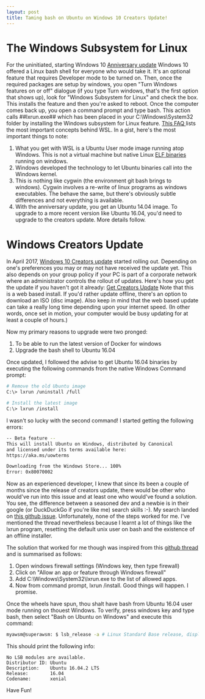 ```yaml
---
layout: post
title: Taming bash on Ubuntu on Windows 10 Creators Update!
---
```


# The Windows Subsystem for Linux

For the uninitiated, starting Windows 10 [Anniversary update](https://blogs.windows.com/windowsexperience/2016/08/02/how-to-get-the-windows-10-anniversary-update/) Windows 10 offered a Linux bash shell for everyone who would take it. It's an optional feature that requires Developer mode to be turned on. Then, once the required packages are setup by windows, you open "Turn Windows features on or off" dialogue (if you type Turn windows, that's the first option that shows up), look for "Windows Subsystem for Linux" and check the box. This installs the feature and then you're asked to reboot. Once the computer comes back up, you open a command prompt and type bash. This action calls ##lxrun.exe## which has been placed in your C:\Windows\System32 folder by installing the Windows subsystem for Linux feature. [This FAQ ](https://msdn.microsoft.com/en-us/commandline/wsl/faq) lists the most important concepts behind WSL. In a gist, here's the most important things to note:

1. What you get with WSL is a Ubuntu User mode image running atop Windows. This is not a virtual machine but native Linux [ELF binaries](https://en.wikipedia.org/wiki/Executable_and_Linkable_Format) running on windows.
2. Windows developed the technology to let Ubuntu binaries call into the Windows kernel.
3. This is nothing like cygwin (the environment git bash brings to windows). Cygwin involves a re-write of linux programs as windows executables. The behave the same, but there's obviously subtle differences and not everything is available.
4. With the anniversary update, you get an Ubuntu 14.04 image. To upgrade to a more recent version like Ubuntu 16.04, you'd need to upgrade to the creators update. More details follow.

# Windows Creators Update

In April 2017, [Windows 10 Creators update](https://blogs.windows.com/windowsexperience/2017/04/11/whats-new-in-the-windows-10-creators-update/) started rolling out. Depending on one's preferences you may or may not have received the update yet. This  also depends on your group policy if your PC is part of a corporate network where an administrator controls the rollout of updates. Here's how you get the update if you haven't got it already: [Get Creators Update](https://www.microsoft.com/en-us/software-download/windows10)
Note that this is a web based install. If you'd rather update offline, there's an option to download an ISO (disc image). Also keep in mind that the web based update can take a really long time depending upon your internet speed. (In other words, once set in motion, your computer would be busy updating for at least a couple of hours.)

Now my primary reasons to upgrade were two pronged:
1. To be able to run the latest version of Docker for windows
2. Upgrade the bash shell to Ubuntu 16.04

Once updated, I followed the advise to get Ubuntu 16.04 binaries by executing the following commands from the native Windows Command prompt:

```bash
# Remove the old Ubuntu image
C:\> lxrun /uninstall /full

# Install the latest image
C:\> lxrun /install
```
I wasn't so lucky with the second command! I started getting the following errors:

```bash
-- Beta feature --
This will install Ubuntu on Windows, distributed by Canonical
and licensed under its terms available here:
https://aka.ms/uowterms

Downloading from the Windows Store... 100%
Error: 0x80070002
```

Now as an experienced developer, I knew that since its been a couple of months since the release of creators update, there would be other who would've run into this issue and at least one who would've found a solution. You see, the difference between a seasoned dev and a newbie is in their google (or DuckDuckGo if you're like me) search skills :-). My search landed on [this github issue](https://github.com/Microsoft/BashOnWindows/issues/4). Unfortunately, none of the steps worked for me. I've mentioned the thread nevertheless because I learnt a lot of things like the lxrun program, resetting the default unix user on bash and the existence of an offline installer. 

The solution that worked for me though was inspired from this [github thread](https://github.com/Microsoft/BashOnWindows/issues/524) and is summarised as follows:

1. Open windows firewall settings (Windows key, then type firewall)
2. Click on "Allow an app or feature through Windows firewall"
3. Add C:\Windows\System32\lxrun.exe to the list of allowed apps.
4. Now from command prompt, lxrun /install. Good things will happen. I promise. 

Once the wheels have spun, thou shalt have bash from Ubuntu 16.04 user mode running on thouest Windows. To verify, press windows key and type bash, then select "Bash on Ubuntu on Windows" and execute this command:

```bash
myawsm@superawsm: $ lsb_release -a # Linux Standard Base release, display all info

```
This should print the following info:

```
No LSB modules are available.
Distributor ID: Ubuntu
Description:    Ubuntu 16.04.2 LTS
Release:        16.04
Codename:       xenial
```

Have Fun!
